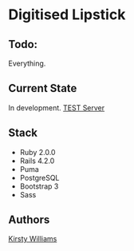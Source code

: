 # Digitised Lipstick

## Todo:

Everything.

## Current State

In development. [TEST Server](https://digitisedlipstick.herokuapp.com)

## Stack

* Ruby 2.0.0
* Rails 4.2.0
* Puma
* PostgreSQL
* Bootstrap 3
* Sass

## Authors

[Kirsty Williams](https://github.com/kirstywilliams)